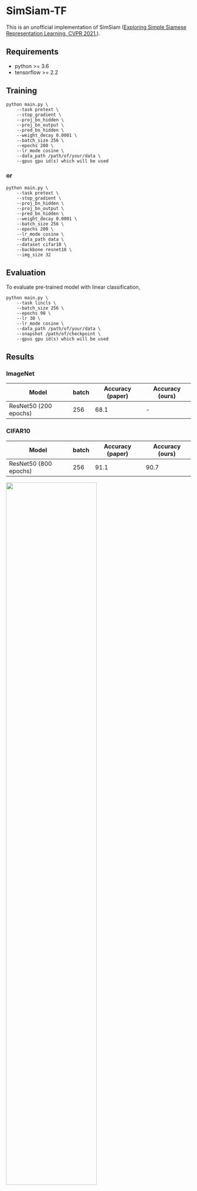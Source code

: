 # SimSiam-TF

This is an unofficial implementation of SimSiam ([Exploring Simple Siamese Representation Learning, CVPR 2021.](https://arxiv.org/abs/2011.10566)).

## Requirements
- python >= 3.6
- tensorflow >= 2.2

## Training
```
python main.py \
    --task pretext \
    --stop_gradient \
    --proj_bn_hidden \
    --proj_bn_output \
    --pred_bn_hidden \
    --weight_decay 0.0001 \
    --batch_size 256 \
    --epochs 200 \
    --lr_mode cosine \
    --data_path /path/of/your/data \
    --gpus gpu id(s) which will be used
```
### or 
```
python main.py \
    --task pretext \
    --stop_gradient \
    --proj_bn_hidden \
    --proj_bn_output \
    --pred_bn_hidden \
    --weight_decay 0.0001 \
    --batch_size 256 \
    --epochs 200 \
    --lr_mode cosine \
    --data_path data \
    --dataset cifar10 \
    --backbone resnet18 \
    --img_size 32
```

## Evaluation
To evaluate pre-trained model with linear classification,
```
python main.py \
    --task lincls \
    --batch_size 256 \
    --epochs 90 \
    --lr 30 \
    --lr_mode cosine \
    --data_path /path/of/your/data \
    --snapshot /path/of/checkpoint \
    --gpus gpu id(s) which will be used
```

## Results
### ImageNet
|         Model         | batch | Accuracy (paper) | Accuracy (ours) |
| --------------------- | ----- | ---------------- | --------------- |
| ResNet50 (200 epochs) |  256  |       68.1       |       -         |

### CIFAR10
|         Model         | batch | Accuracy (paper) | Accuracy (ours) |
| --------------------- | ----- | ---------------- | --------------- |
| ResNet50 (800 epochs) |  256  |       91.1       |       90.7      |
<img width=70% height=70% src='./result_cifar10.png'>

## Citation
```
@article{Chen2020ExploringSS,
  title={Exploring Simple Siamese Representation Learning},
  author={Xinlei Chen and Kaiming He},
  journal={ArXiv},
  year={2020},
  volume={abs/2011.10566}
}
```

